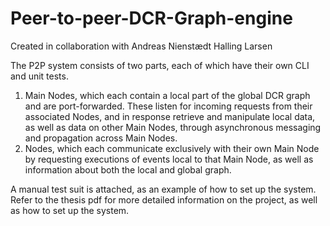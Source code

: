 # Peer-to-peer-DCR-Graph-engine
Created in collaboration with Andreas Nienstædt Halling Larsen

The P2P system consists of two parts, each of which have their own CLI and unit tests.
1. Main Nodes, which each contain a local part of the global DCR graph and are port-forwarded. These listen for incoming requests from their associated Nodes, and in response retrieve and manipulate local data, as well as data on other Main Nodes, through asynchronous messaging and propagation across Main Nodes.
2. Nodes, which each communicate exclusively with their own Main Node by requesting executions of events local to that Main Node, as well as information about both the local and global graph.

A manual test suit is attached, as an example of how to set up the system. Refer to the thesis pdf for more detailed information on the project, as well as how to set up the system.